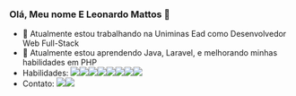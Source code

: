 ### Olá, Meu nome E Leonardo Mattos 👋

- 🔭 Atualmente estou trabalhando na Uniminas Ead como Desenvolvedor Web Full-Stack
- 🌱 Atualmente estou aprendendo Java, Laravel, e melhorando minhas habilidades em PHP
- Habilidades: <img src="https://cdn.jsdelivr.net/gh/devicons/devicon/icons/html5/html5-original.svg" /><img src="https://cdn.jsdelivr.net/gh/devicons/devicon/icons/css3/css3-original.svg" /><img src="https://cdn.jsdelivr.net/gh/devicons/devicon/icons/javascript/javascript-original.svg" /><img src="https://cdn.jsdelivr.net/gh/devicons/devicon/icons/php/php-original.svg" /><img src="https://cdn.jsdelivr.net/gh/devicons/devicon/icons/jquery/jquery-original-wordmark.svg" /><img src="https://cdn.jsdelivr.net/gh/devicons/devicon/icons/wordpress/wordpress-plain.svg" /><img src="https://cdn.jsdelivr.net/gh/devicons/devicon/icons/github/github-original.svg" /><img src="https://cdn.jsdelivr.net/gh/devicons/devicon/icons/bootstrap/bootstrap-original.svg" />
- Contato: <a href = "mailto:leonardosousamattos@gmail.com"><img loading="lazy" src="https://img.shields.io/badge/Gmail-D14836?style=for-the-badge&logo=gmail&logoColor=white" target="_blank"></a><a href="[https://www.linkedin.com/in/seu-usuário-linkedln-aqui](https://www.linkedin.com/in/mattossleonardo)" target="_blank"><img loading="lazy" src="https://img.shields.io/badge/-LinkedIn-%230077B5?style=for-the-badge&logo=linkedin&logoColor=white" target="_blank"></a>



<!--
**MattossLeo/MattossLeo** is a ✨ _special_ ✨ repository because its `README.md` (this file) appears on your GitHub profile.

Here are some ideas to get you started:

- 🔭 I’m currently working on ...
- 🌱 I’m currently learning ...
- 👯 I’m looking to collaborate on ...
- 🤔 I’m looking for help with ...
- 💬 Ask me about ...
- 📫 How to reach me: ...
- 😄 Pronouns: ...
- ⚡ Fun fact: ...
-->
